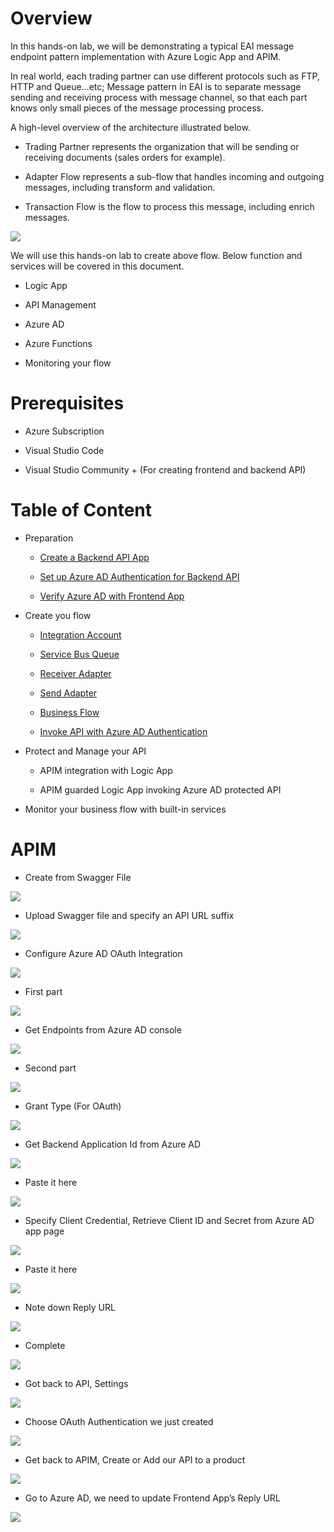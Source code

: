 Overview
========

In this hands-on lab, we will be demonstrating a typical EAI message endpoint
pattern implementation with Azure Logic App and APIM.

In real world, each trading partner can use different protocols such as FTP,
HTTP and Queue…etc; Message pattern in EAI is to separate message sending and
receiving process with message channel, so that each part knows only small
pieces of the message processing process.

A high-level overview of the architecture illustrated below.

-   Trading Partner represents the organization that will be sending or
    receiving documents (sales orders for example).

-   Adapter Flow represents a sub-flow that handles incoming and outgoing
    messages, including transform and validation.

-   Transaction Flow is the flow to process this message, including enrich
    messages.

![](media/52ab7b0f55ed239aff8e31b614aa0716.png)

We will use this hands-on lab to create above flow. Below function and services
will be covered in this document.

-   Logic App

-   API Management

-   Azure AD

-   Azure Functions

-   Monitoring your flow

Prerequisites
=============

-   Azure Subscription

-   Visual Studio Code

-   Visual Studio Community + (For creating frontend and backend API)

Table of Content
================

-   Preparation

    -   [Create a Backend API App](backendapi-setup-azuread.md#create-a-backend-api-app)

    -   [Set up Azure AD Authentication for Backend API](backendapi-setup-azuread.md#configure-azure-ad-authentication-for-your-backend-api)

    -   [Verify Azure AD with Frontend App](backendapi-setup-azuread.md#register-frontend-application)

-   Create you flow

    -   [Integration
        Account](create-receiver-adapter.md#create-an-integration-account)

    -   [Service Bus Queue](create-receiver-adapter.md#create-service-bus-queue)

    -   [Receiver Adapter](create-receiver-adapter.md)

    -   [Send Adapter](create-send-adapter.md)

    -   [Business Flow](create-business-flow.md)
    
    -   [Invoke API with Azure AD Authentication](create-business-flow.md#invoke-azure-ad-protected-api-in-logic-app)

-   Protect and Manage your API

    -   APIM integration with Logic App
        
    - APIM guarded Logic App invoking Azure AD protected API

-   Monitor your business flow with built-in services




APIM
====

-   Create from Swagger File

![](media/ff5a4b04db199b9fd742c4153d25f398.png)

-   Upload Swagger file and specify an API URL suffix

![](media/16c1f9d607ee675a47d6ae9beee7c74a.png)

-   Configure Azure AD OAuth Integration

![](media/ca8785473800378d6698498c098f093f.png)

-   First part

![](media/e12ff17ff26ccfaf9a2cc8c02a4bc19b.png)

-   Get Endpoints from Azure AD console

![](media/c61456094658f3d1e9fa4f96a812137c.png)

-   Second part

![](media/c72cabbdf8f2a7bdc4ec5d3653420d3e.png)

-   Grant Type (For OAuth)

![](media/4e703d1d42d85f5cd6ab1e37058d138e.png)

-   Get Backend Application Id from Azure AD

![](media/89ca258ef3e8239712ab5e492bdb53cc.png)

-   Paste it here

![](media/dc48274c9b81fde3efc78bc6f513783e.png)

-   Specify Client Credential, Retrieve Client ID and Secret from Azure AD app
    page

![](media/9e48cfc6e78072990fb21f3f420dee29.png)

-   Paste it here

![](media/6ae5c2db2950d4e4568522486c472995.png)

-   Note down Reply URL

![](media/71aa4036148d246361b4f51dc658557e.png)

-   Complete

![](media/7098c8d2977b5570936955b769248fe5.png)

-   Got back to API, Settings

![](media/7198d86fc4067d4cea2e20af453869b8.png)

-   Choose OAuth Authentication we just created

![](media/9429bb532a9a6c4624cf6f3068e0b1f9.png)

-   Get back to APIM, Create or Add our API to a product

![](media/4b51f8ee39aacbbdb4b0359552330fb6.png)

-   Go to Azure AD, we need to update Frontend App’s Reply URL

![](media/0c2bea27ed2ce6868150f4cedc2099b4.png)
